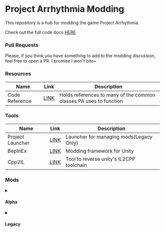 # Project Arrhythmia Modding
This repository is a hub for modding the game Project Arrhythmia.

Check out the full code docs [HERE](https://lcraver.github.io/pa-modding/)

### Pull Requests
Please, if you think you have something to add to the modding discussion, feel free to open a PR. I promise I won't bite~

### Resources 
| Name | Link | Description |
| ---- | ---- | ----------- |
| Code Reference | [LINK](https://lcraver.github.io/pa-modding/) | Holds references to many of the common classes PA uses to function |

### Tools
| Name | Link | Description |
| ---- | ---- | ----------- |
| Project Launcher | [LINK](https://github.com/RTMecha/ProjectLauncher) | Launcher for managing mods(Legacy Only) |
| BepInEx | [LINK](https://github.com/BepInEx/BepInEx) | Modding framework for Unity |
| Cpp2IL | [LINK](https://github.com/SamboyCoding/Cpp2IL) | Tool to reverse unity's IL2CPP toolchain |


### Mods
<details>
	<summary><h4>Alpha</h4></summary>

Mods made for the Alpha branch of the game. Guide for changing branches [here](https://steamcommunity.com/sharedfiles/filedetails/?id=2278623545)

| Name | Link | Description |
| ---- | ---- | ----------- |
| Multiplayer | [LINK](https://github.com/Aiden-ytarame/PAMultiplayer) | Multiplayer implemented with steam! |
| Replace Prefabs | [LINK](https://github.com/Aiden-ytarame/ReplacePrefab) | Replace a prefab and all its instances with a new one |
| Prefab On Object | [LINK](https://github.com/Aiden-ytarame/PrefabOnObject) | Spawn prefabs in the position (or rotation) of another object |

</details>

<details>
	<summary><h4>Legacy</h4></summary>

Mods in this section were made for a legacy version of the game. It is still accessible via ["legacy" beta](https://steamcommunity.com/sharedfiles/filedetails/?id=2278623545).

| Name | Link | Description |
| ---- | ---- | ----------- |
| BetterLegacy | [LINK](https://github.com/RTMecha/BetterLegacy) | Make Project Arrhythmia (Legacy branch) better with this all encompassing mod!  |
</details>





